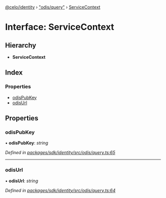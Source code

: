 [@celo/identity](../README.md) › ["odis/query"](../modules/_odis_query_.md) › [ServiceContext](_odis_query_.servicecontext.md)

# Interface: ServiceContext

## Hierarchy

* **ServiceContext**

## Index

### Properties

* [odisPubKey](_odis_query_.servicecontext.md#odispubkey)
* [odisUrl](_odis_query_.servicecontext.md#odisurl)

## Properties

###  odisPubKey

• **odisPubKey**: *string*

*Defined in [packages/sdk/identity/src/odis/query.ts:65](https://github.com/celo-org/celo-monorepo/blob/master/packages/sdk/identity/src/odis/query.ts#L65)*

___

###  odisUrl

• **odisUrl**: *string*

*Defined in [packages/sdk/identity/src/odis/query.ts:64](https://github.com/celo-org/celo-monorepo/blob/master/packages/sdk/identity/src/odis/query.ts#L64)*
